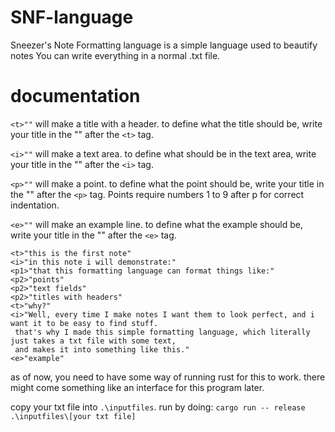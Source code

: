 # SNF-language
Sneezer's Note Formatting language is a simple language used to beautify notes
You can write everything in a normal .txt file.
# documentation
`<t>""` will make a title with a header. to define what the title should be, write your title in the "" after the `<t>` tag.

`<i>""` will make a text area. to define what should be in the text area, write your title in the "" after the `<i>` tag.

`<p>""` will make a point. to define what the point should be, write your title in the "" after the `<p>` tag. Points require numbers 1 to 9 after p for correct indentation.

`<e>""` will make an example line. to define what the example should be, write your title in the "" after the `<e>` tag.

```
<t>"this is the first note"
<i>"in this note i will demonstrate:"
<p1>"that this formatting language can format things like:"
<p2>"points"
<p2>"text fields"
<p2>"titles with headers"
<t>"why?"
<i>"Well, every time I make notes I want them to look perfect, and i want it to be easy to find stuff.
 that's why I made this simple formatting language, which literally just takes a txt file with some text,
 and makes it into something like this."
<e>"example"
```

as of now, you need to have some way of running rust for this to work. there might come something like an interface for this program later.

copy your txt file into `.\inputfiles`. run by doing:
`cargo run -- release .\inputfiles\[your txt file]`
